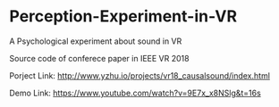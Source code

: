 
# Perception-Experiment-in-VR
A Psychological experiment about sound in VR

Source code of conferece paper in IEEE VR 2018


Porject Link: http://www.yzhu.io/projects/vr18_causalsound/index.html

Demo Link: https://www.youtube.com/watch?v=9E7x_x8NSlg&t=16s
